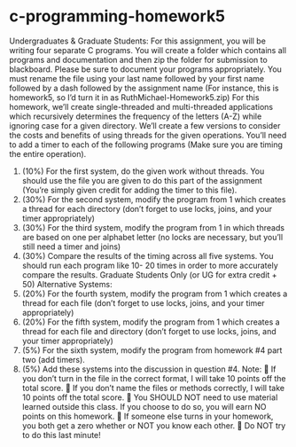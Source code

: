 # c-programming-homework5

Undergraduates & Graduate Students:
For this assignment, you will be writing four separate C programs. You will create a folder which contains all programs and documentation and then zip the folder for submission to blackboard. Please be sure to document your programs appropriately. You must rename the file using your last name followed by your first name followed by a dash followed by the assignment name (For instance, this is homework5, so I’d turn it in as RuthMichael-Homework5.zip)
For this homework, we’ll create single-threaded and multi-threaded applications which recursively determines the frequency of the letters (A-Z) while ignoring case for a given directory. We’ll create a few versions to consider the costs and benefits of using threads for the given operations. You’ll need to add a timer to each of the following programs (Make sure you are timing the entire operation).
1. (10%) For the first system, do the given work without threads. You should use the file you are given to do this part of the assignment (You’re simply given credit for adding the timer to this file).
2. (30%) For the second system, modify the program from 1 which creates a thread for each directory (don’t forget to use locks, joins, and your timer appropriately)
3. (30%) For the third system, modify the program from 1 in which threads are based on one per alphabet letter (no locks are necessary, but you’ll still need a timer and joins)
4. (30%) Compare the results of the timing across all five systems. You should run each program like 10- 20 times in order to more accurately compare the results.
Graduate Students Only (or UG for extra credit + 50)
Alternative Systems:
1. (20%) For the fourth system, modify the program from 1 which creates a thread for each file (don’t
forget to use locks, joins, and your timer appropriately)
2. (20%) For the fifth system, modify the program from 1 which creates a thread for each file and
directory (don’t forget to use locks, joins, and your timer appropriately)
3. (5%) For the sixth system, modify the program from homework #4 part two (add timers).
4. (5%) Add these systems into the discussion in question #4.
Note:
 If you don’t turn in the file in the correct format, I will take 10 points off the total score.
 If you don’t name the files or methods correctly, I will take 10 points off the total score.
 You SHOULD NOT need to use material learned outside this class. If you choose to do so, you
will earn NO points on this homework.
 If someone else turns in your homework, you both get a zero whether or NOT you know each
other.
 Do NOT try to do this last minute!
